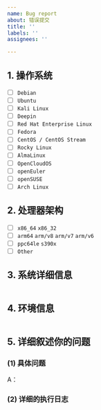 ```yaml
---
name: Bug report
about: 错误提交
title: ''
labels: ''
assignees: ''

---
```


<!-- 这是隐藏的信息

在提交前请阅读下面的内容：
⚠️如果在使用过程中遇到问题需要帮助，请严格按照模板提交反馈！
⚠️如果是意见与建议类问题则不需要使用此模板。

⚠️请_完整_填写以下模板描述问题，否则反馈将会被系统关闭。
⚠️请_完整_填写以下模板描述问题，否则反馈将会被系统关闭。
⚠️请_完整_填写以下模板描述问题，否则反馈将会被系统关闭。
（重要的事情说三遍😉）

点击编辑器上方的 Preview 图标可预览效果

-->

<!-- 👆这样括起来的信息将被隐藏，填写时注意不要写在里面。 -->

## 1. 操作系统
<!-- 将中括号内的 "空格" 替换为 "x" ，即为选中，例：" - [x] 是 " -->
- [ ] `Debian`
- [ ] `Ubuntu`
- [ ] `Kali Linux`
- [ ] `Deepin`
- [ ] `Red Hat Enterprise Linux`
- [ ] `Fedora`
- [ ] `CentOS / CentOS Stream`
- [ ] `Rocky Linux`
- [ ] `AlmaLinux`
- [ ] `OpenCloudOS`
- [ ] `openEuler`
- [ ] `openSUSE`
- [ ] `Arch Linux`

## 2. 处理器架构
<!-- 将中括号内的 "空格" 替换为 "x" ，即为选中，例：" - [x] 否 " -->
- [ ] `x86_64` `x86_32`
- [ ] `arm64` `arm/v8` `arm/v7` `arm/v6`
- [ ] `ppc64le` `s390x`
- [ ] `Other`

## 3. 系统详细信息
<!-- 请将命令 "cat /etc/os-release" 的输出结果粘贴在下方 -->
```

```

## 4. 环境信息
<!-- 请将命令 "uname -a" 的输出结果粘贴在下方 -->
```

```

## 5. 详细叙述你的问题
### (1) 具体问题
A：


### (2) 详细的执行日志
<!-- 请在此处粘贴详细完整的日志，从执行脚本开始到结束。 -->
```

```
